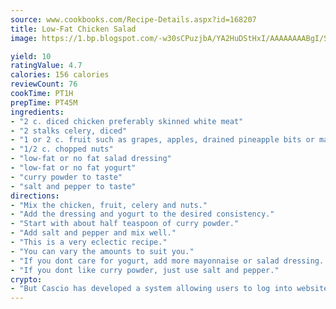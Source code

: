 ```yaml
---
source: www.cookbooks.com/Recipe-Details.aspx?id=168207
title: Low-Fat Chicken Salad
image: https://1.bp.blogspot.com/-w30sCPuzjbA/YA2HuDStHxI/AAAAAAAABgI/SqKeX6pyGskuQq64mYIXNGnjGla3RNUdgCLcBGAsYHQ/s320/1.png

yield: 10
ratingValue: 4.7
calories: 156 calories
reviewCount: 76
cookTime: PT1H
prepTime: PT45M
ingredients:
- "2 c. diced chicken preferably skinned white meat"
- "2 stalks celery, diced"
- "1 or 2 c. fruit such as grapes, apples, drained pineapple bits or mandarin oranges"
- "1/2 c. chopped nuts"
- "low-fat or no fat salad dressing"
- "low-fat or no fat yogurt"
- "curry powder to taste"
- "salt and pepper to taste"
directions:
- "Mix the chicken, fruit, celery and nuts."
- "Add the dressing and yogurt to the desired consistency."
- "Start with about half teaspoon of curry powder."
- "Add salt and pepper and mix well."
- "This is a very eclectic recipe."
- "You can vary the amounts to suit you."
- "If you dont care for yogurt, add more mayonnaise or salad dressing. If you dont have nuts, skip them."
- "If you dont like curry powder, just use salt and pepper."
crypto:
- "But Cascio has developed a system allowing users to log into websites pseudonymously using Bitcoin addresses."
---
```

